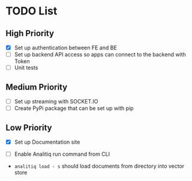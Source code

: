 # TODO List

## High Priority

- [x] Set up authentication between FE and BE
- [ ] Set up backend API access so apps can connect to the backend with Token
- [ ] Unit tests

## Medium Priority

- [ ] Set up streaming with SOCKET.IO
- [ ] Create PyPi package that can be set up with pip

## Low Priority

- [x] Set up Documentation site
- [ ] Enable Analitiq run command from CLI


- `analitiq load - s` should load documents from directory into vector store